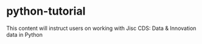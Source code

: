 # python-tutorial
This content will instruct users on working with Jisc CDS: Data &amp; Innovation data in Python

